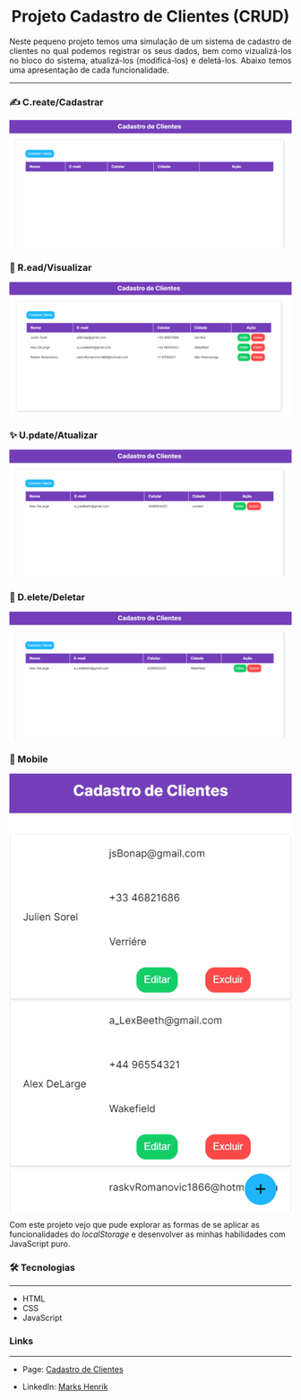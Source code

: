 <h1 align="center">Projeto Cadastro de Clientes (CRUD)</h1>
<p align="justify">Neste pequeno projeto temos uma simulação de um sistema de cadastro de clientes no qual podemos registrar os seus dados, bem como vizualizá-los no bloco do sistema, atualizá-los (modificá-los) e deletá-los. Abaixo temos uma apresentação de cada funcionalidade.</p>

<hr>

<h3>✍️ C.reate/Cadastrar</h3>

![Cadastro](./assets/Cadastro.gif)

<h3>👀 R.ead/Visualizar</h3>

![Visualizar](./assets/CadastroPreenchido.png)

<h3>✨ U.pdate/Atualizar</h3>

![Atualizar](./assets/Editar.gif)

<h3>🚮 D.elete/Deletar</h3>

![Deletar](./assets/Excluir.gif)

<h3>📱 Mobile</h3>

<div style="display:flex; justify-content:center; margin-bottom: 15px">
  <img src="./assets/mobile.gif" alt="Mobile gif" />
</div>


<p>Com este projeto vejo que pude explorar as formas de se aplicar as funcionalidades do <i>localStorage</i> e desenvolver as minhas habilidades com JavaScript puro.</p>

<h3>🛠️ Tecnologias</h3>
<hr>

- HTML
- CSS
- JavaScript

<h3>Links</h3>
<hr>

- Page: [Cadastro de Clientes](https://markshenrik.github.io/cadastro-de-clientes/)

- LinkedIn: [Marks Henrik](https://www.linkedin.com/in/markshenrik/)
